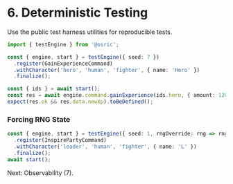 # 6. Deterministic Testing

Use the public test harness utilities for reproducible tests.

```ts
import { testEngine } from '@osric';

const { engine, start } = testEngine({ seed: 7 })
  .register(GainExperienceCommand)
  .withCharacter('hero', 'human', 'fighter', { name: 'Hero' })
  .finalize();

const { ids } = await start();
const res = await engine.command.gainExperience(ids.hero, { amount: 120 });
expect(res.ok && res.data.newXp).toBeDefined();
```

### Forcing RNG State
```ts
const { engine, start } = testEngine({ seed: 1, rngOverride: rng => rng.setState(1234) })
  .register(InspirePartyCommand)
  .withCharacter('leader', 'human', 'fighter', { name: 'L' })
  .finalize();
await start();
```

Next: Observability (7).
